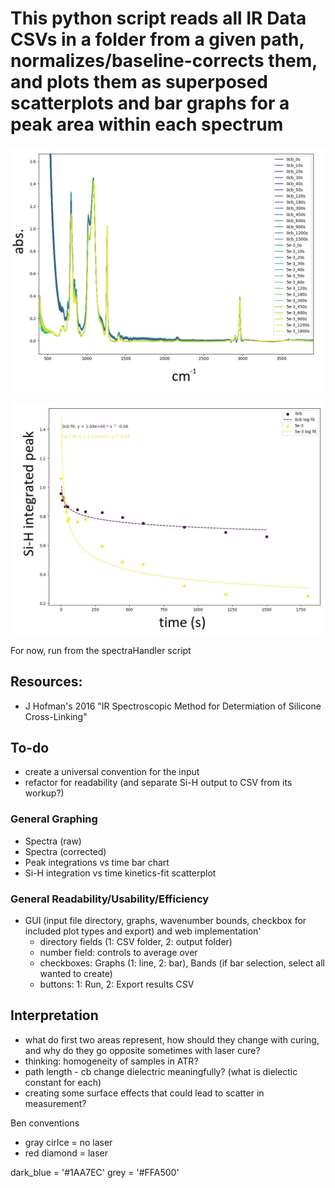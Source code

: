 # This python script reads all IR Data CSVs in a folder from a given path, normalizes/baseline-corrects them, and plots them as superposed scatterplots and bar graphs for a peak area within each spectrum

![spectra](exports\laser-loading-time-spectra.png "Lased PDMS: loading vs time spectra")

![scatter](exports\laser-loading-time-scatterfit.jpg "Lased PDMS: loading vs time scatterfit")

For now, run from the spectraHandler script

## Resources:
 - J Hofman's 2016 "IR Spectroscopic Method for Determiation of Silicone Cross-Linking"

## To-do
 - create a universal convention for the input
 - refactor for readability (and separate Si-H output to CSV from its workup?)

### General Graphing
- Spectra (raw)
- Spectra (corrected)
- Peak integrations vs time bar chart
- Si-H integration vs time kinetics-fit scatterplot

### General Readability/Usability/Efficiency
- GUI (input file directory, graphs, wavenumber bounds, checkbox for included plot types and export) and web implementation'
    - directory fields (1: CSV folder, 2: output folder)
    - number field: controls to average over
    - checkboxes: Graphs (1: line, 2: bar), Bands (if bar selection, select all wanted to create)
    - buttons: 1: Run, 2: Export results CSV

## Interpretation
- what do first two areas represent, how should they change with curing, and why do they go opposite sometimes with laser cure?
- thinking: homogeneity of samples in ATR?
- path length - cb change dielectric meaningfully? (what is dielectic constant for each)
- creating some surface effects that could lead to scatter in measurement?

Ben conventions
- gray cirlce = no laser
- red diamond = laser

dark_blue = '#1AA7EC'
grey = '#FFA500'